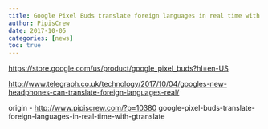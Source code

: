 ```yaml
---
title: Google Pixel Buds translate foreign languages in real time with GTranslate
author: PipisCrew
date: 2017-10-05
categories: [news]
toc: true
---
```


https://store.google.com/us/product/google_pixel_buds?hl=en-US

http://www.telegraph.co.uk/technology/2017/10/04/googles-new-headphones-can-translate-foreign-languages-real/

origin - http://www.pipiscrew.com/?p=10380 google-pixel-buds-translate-foreign-languages-in-real-time-with-gtranslate